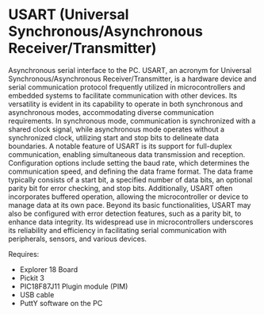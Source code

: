 # USART (Universal Synchronous/Asynchronous Receiver/Transmitter)  
Asynchronous serial interface to the PC. USART, an acronym for Universal Synchronous/Asynchronous Receiver/Transmitter, is a hardware device and serial communication protocol frequently utilized in microcontrollers and embedded systems to facilitate communication with other devices. Its versatility is evident in its capability to operate in both synchronous and asynchronous modes, accommodating diverse communication requirements.
In synchronous mode, communication is synchronized with a shared clock signal, while asynchronous mode operates without a synchronized clock, utilizing start and stop bits to delineate data boundaries. A notable feature of USART is its support for full-duplex communication, enabling simultaneous data transmission and reception.
Configuration options include setting the baud rate, which determines the communication speed, and defining the data frame format. The data frame typically consists of a start bit, a specified number of data bits, an optional parity bit for error checking, and stop bits. Additionally, USART often incorporates buffered operation, allowing the microcontroller or device to manage data at its own pace.
Beyond its basic functionalities, USART may also be configured with error detection features, such as a parity bit, to enhance data integrity. Its widespread use in microcontrollers underscores its reliability and efficiency in facilitating serial communication with peripherals, sensors, and various devices.


Requires:  
* Explorer 18 Board
* Pickit 3
* PIC18F87J11 Plugin module (PIM)
* USB cable
* PuttY software on the PC
